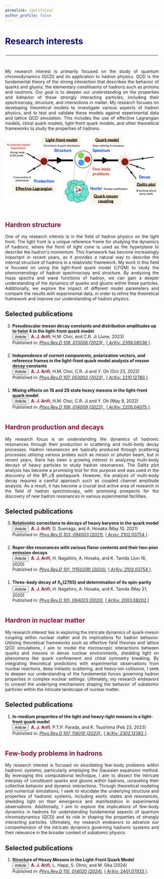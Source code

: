 ```yaml
---
permalink: /portfolio/
author_profile: false
---
```



<div style="display: flex; align-items: center; background-color: white; position: sticky; top: 0px; padding: 10px 0px; box-shadow: 0 4px 2px -2px gray; z-index: 1; height: 70px;"> 
  <h1 style="color:#000080; margin: 0;">Research interests</h1> 
</div>

<p style="margin-bottom:1.2cm;"></p>

<p align="justify"> 
My research interest is primarily focused on the study of quantum chromodynamics (QCD) and its application to hadron physics. 
QCD is the fundamental theory of the strong interaction that describes the behavior of quarks and gluons, 
the elementary constituents of hadrons such as protons and neutrons. 
Our goal is to deepen our understanding on the properties and behavior of these strongly interacting particles, 
including their spectroscopy, structure, and interactions in matter. 
My research focuses on developing theoretical models to investigate various aspects of hadron physics, 
and to test and validate these models against experimental data and lattice QCD simulation. 
This includes the use of effective Lagrangian models, chiral quark models, light-front quark models, 
and other theoretical frameworks to study the properties of hadrons. </p>

![](images/research.png)

<p style="margin-bottom:1.2cm;"></p>

<h2 style="color:#900C3F"> Hardron structure </h2>

<p align="justify"> 
One of my research intersts is in the field of hadron physics on the light front. 
The light front is a unique reference frame for studying the dynamics of hadrons, 
where the front of light cone is used as the hyperplane to describe the hadron's momentum. 
This framework has become increasingly important in recent years, as it provides a natural 
way to describe the internal structure of hadrons in a relativistic framework.
My work in this field is focused on using the light-front quark model (LFQM) to study 
the phenomenology of hadron spectroscopy and structure. By analyzing the mass spectra 
and wave functions of hadron, we can gain a deeper understanding of the 
dynamics of quarks and gluons within these particles. Additionally, we explore the impact 
of different model parameters and compare the results with experimental data, in order to 
refine the theoretical framework and improve our understanding of hadron physics. </p>

<h2> Selected publications </h2>

<ol reversed>
   <li style="margin-bottom: 25px;"><b> Pseudoscalar meson decay constants and distribution amplitudes up to twist 4 in the light-front quark model </b><br>
      <button class="btn--article">Article</button>&nbsp; <b style="color:#900C3F"> A. J. Arifi</b>, H.M. Choi, and C.R. Ji (June, 2023)<br> 
      Published in:  <i> <a href="https://doi.org/10.1103/PhysRevD.108.013006"> Phys.Rev.D 108, 013006 (2023) </a>,</i> [<a href="https://arxiv.org/abs/2306.08536"> ArXiv: 2306.08536 </a>].  </li>
  
   <li style="margin-bottom: 25px;"><b>Independence of current components, polarization vectors, and reference frames in the light-front quark model analysis of meson decay constants</b><br>
      <button class="btn--article">Article</button>&nbsp; <b style="color:#900C3F"> A. J. Arifi</b>, H.M. Choi, C.R. Ji and Y. Oh (Oct 23, 2022)<br> 
      Published in: <i> <a href="https://journals.aps.org/prd/abstract/10.1103/PhysRevD.107.053003"> Phys.Rev.D 107, 053003 (2023) </a>,</i> [<a href="https://arxiv.org/abs/2210.12780"> ArXiv: 2210.12780 </a>]. </li>
  
   <li style="margin-bottom: 25px;"><b>Mixing effects on 1S and 2S state heavy mesons in the light-front quark model</b><br>
      <button class="btn--article">Article</button>&nbsp; <b style="color:#900C3F"> A. J. Arifi</b>, H.M. Choi, C.R. Ji and Y. Oh (May 9, 2022)<br> 
      Published in: <i> <a href="https://journals.aps.org/prd/abstract/10.1103/PhysRevD.106.014009"> Phys.Rev.D 106, 014009 (2022) </a>,</i> [<a href="https://arxiv.org/abs/2205.04075"> ArXiv: 2205.04075 </a>]. </li>

</ol>


<p style="margin-bottom:1.2cm;"></p>
<h2 style="color:#900C3F"> Hardron production and decays </h2>

<p align="justify"> 
My research focus is on understanding the dynamics of hadronic resonances through their production
in scattering and multi-body decay processes. Hadron resonances are typically produced through scattering processes
utilizing various probes such as meson or photon beam, but in recent years, there has been a growing interest
in analyzing multi-body decays of heavy particles to study hadron resonances. 
The Dalitz plot analysis has become a promising tool for this purpose and was used in the discovery of the $P_c$ pentaquark. 
However, the analysis of multi-body decay requires a careful approach such as coupled channel amplitude analysis. 
As a result, it has become a crucial and active area of research in the field of hadron spectroscopy, 
with promising prospects for the discovery of new hadron resonances in various experimental facilities. </p>

<h2> Selected publications </h2>

<ol reversed>
  
   <li style="margin-bottom: 25px;"><b>Relativistic corrections to decays of heavy baryons in the quark model</b><br> 
      <button class="btn--article">Article</button>&nbsp; <b style="color:#900C3F"> A. J. Arifi</b>, D. Suenaga, and A. Hosaka (May 10, 2021)<br> 
      Published in: <i> <a href="https://journals.aps.org/prd/abstract/10.1103/PhysRevD.103.094003"> Phys.Rev.D 103, 094003 (2021)</a>,</i> [<a href="https://arxiv.org/abs/2102.03754"> Arxiv: 2102.03754 </a>]. </li>

  <li style="margin-bottom: 25px;"><b>Roper-like resonances with various flavor contents and their two-pion emission decays</b><br> 
      <button class="btn--article">Article</button>&nbsp; <b style="color:#900C3F"> A. J. Arifi</b>, H. Nagahiro, A. Hosaka, and K. Tanida (Jun 16, 2020)<br> 
      Published in: <i> <a href="https://journals.aps.org/prd/abstract/10.1103/PhysRevD.101.111502"> Phys.Rev.D 101, 111502(R) (2020)</a>,</i> [<a href="https://arxiv.org/abs/2004.07423"> ArXiv: 2102.03754 </a>]. </li> 
  
  <li style="margin-bottom: 25px;"><b>Three-body decay of Λ<sub>c</sub>(2765) and determination of its spin-parity</b><br> 
      <button class="btn--article">Article</button>&nbsp; <b style="color:#900C3F"> A. J. Arifi</b>, H. Nagahiro, A. Hosaka, and K. Tanida (May 21, 2020)<br> 
    Published in: <i> <a href="https://journals.aps.org/prd/abstract/10.1103/PhysRevD.101.094023"> Phys.Rev.D 101, 094023 (2020)</a>,</i> [<a href="https://arxiv.org/abs/2003.08202"> ArXiv: 2003.08202 </a>] </li> 

</ol>


<p style="margin-bottom:1.2cm;"></p>
<h2 style="color:#900C3F"> Hardron in nuclear matter</h2>
<p align="justify"> 
My research interest lies in exploring the intricate dynamics of quark-meson coupling within nuclear matter 
and its implications for hadron behavior. Utilizing theoretical frameworks such as effective field theories 
and lattice QCD simulations, I aim to model the microscopic interactions between quarks and mesons in dense nuclear environments, 
shedding light on phenomena like quark confinement and chiral symmetry breaking. 
By integrating theoretical predictions with experimental observations from nuclear reactions, 
deep inelastic scattering, and heavy-ion collisions, I seek to deepen our understanding of the fundamental 
forces governing hadron properties in complex nuclear settings. Ultimately, my research endeavors to unravel the 
underlying mechanisms shaping the behavior of subatomic particles within the intricate landscape of nuclear matter.</p>

<h2> Selected publications </h2>

<ol reversed>
  
  <li style="margin-bottom: 25px;"> <b> In-medium properties of the light and heavy-light mesons in a light-front quark model </b><br>
      <button class="btn--article">Article</button>&nbsp; <b style="color:#900C3F"> A. J. Arifi</b>, P.T.P. Parada, and K. Tsushima (Feb 23, 2023)<br> 
      Published in:  <i> <a href="https://doi.org/10.1103/PhysRevD.107.114010"> Phys.Rev.D 107, 114010 (2023) </a>,</i> [<a href="https://arxiv.org/abs/2302.12382"> ArXiv: 2302.12382 </a>].  </li>
</ol>

<p style="margin-bottom:1.2cm;"></p>
<h2 style="color:#900C3F"> Few-body problems in hadrons </h2>
<p align="justify"> 
My research interest is focused on elucidating few-body problems within hadronic systems, 
particularly employing the Gaussian expansion method. 
By leveraging this computational technique, I aim to dissect the intricate interplay of constituent quarks and gluons within hadrons, 
unraveling their collective behavior and dynamic interactions. Through theoretical modeling and numerical simulations, 
I seek to elucidate the underlying structure and properties of hadronic systems, including exotic states and resonances, 
shedding light on their emergence and manifestation in experimental observations. Additionally, I aim to explore the implications 
of few-body dynamics in hadrons for understanding fundamental aspects of quantum chromodynamics (QCD) and its role 
in shaping the properties of strongly interacting particles. Ultimately, my research endeavors to advance our comprehension 
of the intricate dynamics governing hadronic systems and their relevance in the broader context of subatomic physics.</p>

<h2> Selected publications </h2>

<ol reversed>
  
  <li style="margin-bottom: 25px;"><b> Structure of Heavy Mesons in the Light-Front Quark Model </b><br>
      <button class="btn--article">Article</button>&nbsp; <b style="color:#900C3F"> A. J. Arifi</b>, L. Happ, S. Ohno, and M. Oka (2024)<br> 
      Published in:  <i> <a href="https://doi.org/10.1103/PhysRevD.110.014020"> Phys.Rev.D 110, 014020 (2024)</a>,</i> [<a href="https://arxiv.org/abs/2401.07933"> ArXiv: 2401.07933 </a>]. 
  </li>
</ol>


<!-- <p style="margin-bottom: 2.5cm;"></p>

<div style="display: block;background-color:white;position: sticky;top: 0px; padding: 10px 0px 10px 0px;box-shadow: 0 4px 2px -2px gray;z-index: 1;"> 
  <h1 style="color:#000080"> Research projects </h1> </div>

<p style="margin-bottom: 1.5cm;"></p>

{% include base_path %}

{% for post in site.portfolio %}
  {% include archive-single.html %}
{% endfor %}
 -->
